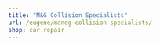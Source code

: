 ```yaml
---
title: "M&G Collision Specialists"
url: /eugene/mandg-collision-specialists/
shop: car repair
---
```

